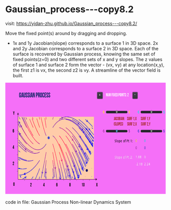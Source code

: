 # Gaussian_process---copy8.2

visit: https://yidan-zhu.github.io/Gaussian_process---copy8.2/

Move the fixed point(s) around by dragging and dropping.

- 1x and 1y Jacobian(slope) corresponds to a surface 1 in 3D space. 2x and 2y Jacobian corresponds to a surface 2 in 3D space. Each of the surface is recovered by Gaussian process, knowing the same set of fixed points(z=0) and two different sets of x and y slopes. The z values of surface 1 and surface 2 form the vector - (vx, vy) at any location(x,y), the first z1 is vx, the second z2 is vy. A streamline of the vector field is built. 

<img src="https://github.com/Yidan-Zhu/Gaussian_process---copy8.2/blob/main/pic.png?raw=true" width=600 height=350>

code in file: Gaussian Process Non-linear Dynamics System
